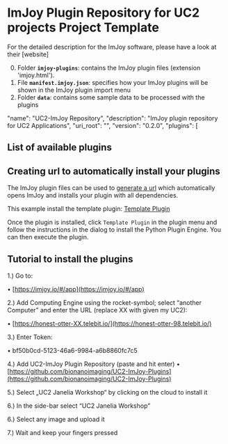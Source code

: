 # ImJoy Plugin Repository for UC2 projects Project Template

For the detailed description for the ImJoy software, please have a look at their [website]

0. Folder **`imjoy-plugins`**: contains the ImJoy plugin files (extension 'imjoy.html'). 
1. File **`manifest.imjoy.json`**: specifies how your ImJoy plugins will be shown in the ImJoy plugin import menu
2. Folder **`data`**: contains some sample data to be processed with the plugins

 "name": "UC2-ImJoy Repository",
 "description": "ImJoy plugin repository for UC2 Applications",
 "uri_root": "",
 "version": "0.2.0",
 "plugins": [

## List of available plugins


## Creating url to automatically install your plugins
The ImJoy plugin files can be used to [generate a url](http://imjoy.io/docs/index.html#/development?id=distributing-your-plugin-with-url) which automatically opens ImJoy and installs your plugin with all dependencies. 

This example install the template plugin: [Template Plugin](https://imjoy.io/#/app?plugin=https://raw.githubusercontent.com/oeway/ImJoy-project-template/master/imjoy-plugins/templatePlugin.imjoy.html)

Once the plugin is installed, click `Template Plugin` in the plugin menu and follow the instructions in the dialog to install the Python Plugin Engine. You can then execute the plugin. 


## Tutorial to install the plugins 

1.) Go to:

•	[https://imjoy.io/#/app](https://imjoy.io/#/app)

2.) Add Computing Engine using the rocket-symbol; select “another Computer” and enter the URL (replace XX with given my UC2):

•	[https://honest-otter-XX.telebit.io/](https://honest-otter-98.telebit.io/)

3.) Enter Token:

•	bf50b0cd-5123-46a6-9984-a6b8860fc7c5

4.) Add UC2-ImJoy Plugin Repository (paste and hit enter)
•	[https://github.com/bionanoimaging/UC2-ImJoy-Plugins](https://github.com/bionanoimaging/UC2-ImJoy-Plugins)

5.) Select „UC2 Janelia Workshop“ by clicking on the cloud to install it

6.) In the side-bar select “UC2 Janelia Workshop”

6.) Select any image and upload it

7.) Wait and keep your fingers pressed